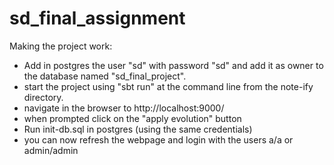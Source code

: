 # sd_final_assignment

Making the project work:

 * Add in postgres the user "sd" with password "sd" and add it as owner to the database named "sd_final_project".
 * start the project using "sbt run" at the command line from the note-ify directory.
 * navigate in the browser to http://localhost:9000/
 * when prompted click on the "apply evolution" button
 * Run init-db.sql in postgres (using the same credentials)
 * you can now refresh the webpage and login with the users a/a or admin/admin
